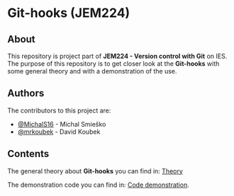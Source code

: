 # Git-hooks (JEM224)

## About

This repository is project part of **JEM224 - Version control with Git** on IES. The purpose of this repository is to get closer look at the **Git-hooks** with some general theory and with a demonstration of the use.

## Authors

The contributors to this project are:

- [@MichalS16](https://github.com/MichalS16) - Michal Smieško
- [@mrkoubek](https://github.com/mrkoubek) - David Koubek

## Contents

The general theory about **Git-hooks** you can find in:
[Theory](https://github.com/MichalS16/Git-hooks/blob/main/theory.md)

The demonstration code you can find in:
[Code demonstration](https://github.com/MichalS16/Git-hooks/blob/main/demonstration.py).
